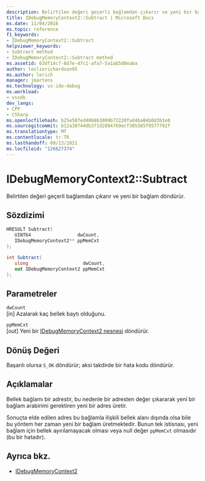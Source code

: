 ```yaml
---
description: Belirtilen değeri geçerli bağlamdan çıkarır ve yeni bir bağlam döndürür.
title: IDebugMemoryContext2::Subtract | Microsoft Docs
ms.date: 11/04/2016
ms.topic: reference
f1_keywords:
- IDebugMemoryContext2::Subtract
helpviewer_keywords:
- Subtract method
- IDebugMemoryContext2::Subtract method
ms.assetid: 63df14c7-8d7e-47c1-afa7-5a1ab5d8eaba
author: leslierichardson95
ms.author: lerich
manager: jmartens
ms.technology: vs-ide-debug
ms.workload:
- vssdk
dev_langs:
- CPP
- CSharp
ms.openlocfilehash: b25e58fed406863009b72220fad4ba04b0d3b1e0
ms.sourcegitcommit: b12a38744db371d2894769ecf305585f9577792f
ms.translationtype: MT
ms.contentlocale: tr-TR
ms.lasthandoff: 09/13/2021
ms.locfileid: "126627374"
---
```

# <a name="idebugmemorycontext2subtract"></a>IDebugMemoryContext2::Subtract
Belirtilen değeri geçerli bağlamdan çıkarır ve yeni bir bağlam döndürür.

## <a name="syntax"></a>Sözdizimi

```cpp
HRESULT Subtract( 
   UINT64                 dwCount,
   IDebugMemoryContext2** ppMemCxt
);
```

```csharp
int Subtract(
   ulong                    dwCount,
   out IDebugMemoryContext2 ppMemCxt
);
```

## <a name="parameters"></a>Parametreler
`dwCount`\
[in] Azalarak kaç bellek baytı olduğunu.

`ppMemCxt`\
[out] Yeni bir [IDebugMemoryContext2 nesnesi](../../../extensibility/debugger/reference/idebugmemorycontext2.md) döndürür.

## <a name="return-value"></a>Dönüş Değeri
 Başarılı olursa `S_OK` döndürür; aksi takdirde bir hata kodu döndürür.

## <a name="remarks"></a>Açıklamalar
 Bellek bağlamı bir adrestir, bu nedenle bir adresten değer çıkararak yeni bir bağlam arabirimi gerektiren yeni bir adres üretir.

 Sonuçta elde edilen adres bu bağlamla ilişkili bellek alanı dışında olsa bile bu yöntem her zaman yeni bir bağlam üretmektedir. Bunun tek istisnası, yeni bağlam için bellek ayırılamayacak olması veya null değer `ppMemCxt` olmasıdır (bu bir hatadır).

## <a name="see-also"></a>Ayrıca bkz.
- [IDebugMemoryContext2](../../../extensibility/debugger/reference/idebugmemorycontext2.md)

